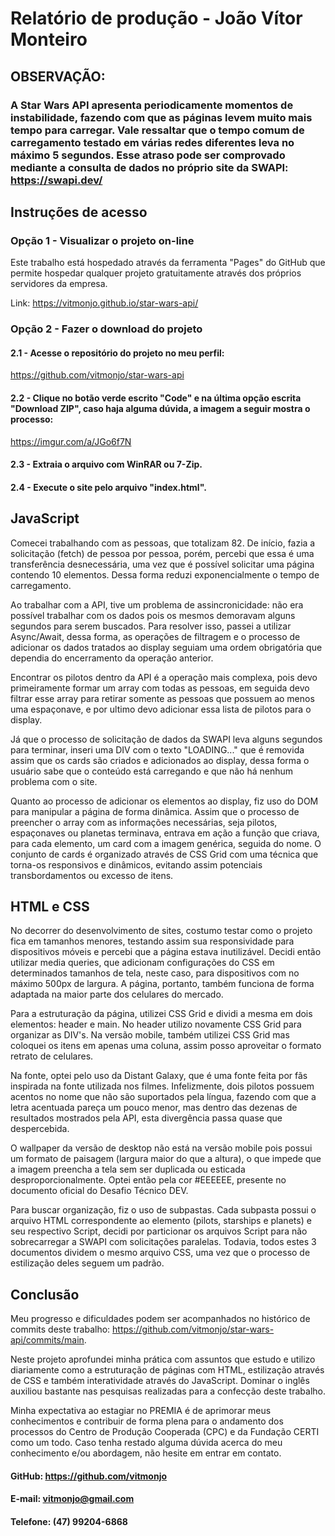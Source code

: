 # Relatório de produção - João Vítor Monteiro

## OBSERVAÇÃO:
### A Star Wars API apresenta periodicamente momentos de instabilidade, fazendo com que as páginas levem muito mais tempo para carregar. Vale ressaltar que o tempo comum de carregamento testado em várias redes diferentes leva no máximo 5 segundos. Esse atraso pode ser comprovado mediante a consulta de dados no próprio site da SWAPI: https://swapi.dev/

## Instruções de acesso

### Opção 1 - Visualizar o projeto on-line

Este trabalho está hospedado através da ferramenta "Pages" do GitHub que permite hospedar qualquer projeto gratuitamente através dos próprios servidores da empresa.

Link:
https://vitmonjo.github.io/star-wars-api/

### Opção 2 - Fazer o download do projeto

#### 2.1 - Acesse o repositório do projeto no meu perfil:
https://github.com/vitmonjo/star-wars-api

#### 2.2 - Clique no botão verde escrito "Code" e na última opção escrita "Download ZIP", caso haja alguma dúvida, a imagem a seguir mostra o processo:
https://imgur.com/a/JGo6f7N

#### 2.3 - Extraia o arquivo com WinRAR ou 7-Zip.

#### 2.4 - Execute o site pelo arquivo "index.html".

## JavaScript

Comecei trabalhando com as pessoas, que totalizam 82. De início, fazia a solicitação (fetch) de pessoa por pessoa, porém, percebi que essa é uma transferência desnecessária, uma vez que é possível solicitar uma página contendo 10 elementos. Dessa forma reduzi exponencialmente o tempo de carregamento.

Ao trabalhar com a API, tive um problema de assincronicidade: não era possível trabalhar com os dados pois os mesmos demoravam alguns segundos para serem buscados. Para resolver isso, passei a utilizar Async/Await, dessa forma, as operações de filtragem e o processo de adicionar os dados tratados ao display seguiam uma ordem obrigatória que dependia do encerramento da operação anterior.

Encontrar os pilotos dentro da API é a operação mais complexa, pois devo primeiramente formar um array com todas as pessoas, em seguida devo filtrar esse array para retirar somente as pessoas que possuem ao menos uma espaçonave, e por ultimo devo adicionar essa lista de pilotos para o display.

Já que o processo de solicitação de dados da SWAPI leva alguns segundos para terminar, inseri uma DIV com o texto "LOADING..." que é removida assim que os cards são criados e adicionados ao display, dessa forma o usuário sabe que o conteúdo está carregando e que não há nenhum problema com o site.

Quanto ao processo de adicionar os elementos ao display, fiz uso do DOM para manipular a página de forma dinâmica. Assim que o processo de preencher o array com as informações necessárias, seja pilotos, espaçonaves ou planetas terminava, entrava em ação a função que criava, para cada elemento, um card com a imagem genérica, seguida do nome. O conjunto de cards é organizado através de CSS Grid com uma técnica que torna-os responsivos e dinâmicos, evitando assim potenciais transbordamentos ou excesso de itens.

## HTML e CSS

No decorrer do desenvolvimento de sites, costumo testar como o projeto fica em tamanhos menores, testando assim sua responsividade para dispositivos móveis e percebi que a página estava inutilizável. Decidi então utilizar media queries, que adicionam configurações do CSS em determinados tamanhos de tela, neste caso, para dispositivos com no máximo 500px de largura. A página, portanto, também funciona de forma adaptada na maior parte dos celulares do mercado.

Para a estruturação da página, utilizei CSS Grid e dividi a mesma em dois elementos: header e main. No header utilizo novamente CSS Grid para organizar as DIV's. Na versão mobile, também utilizei CSS Grid mas coloquei os itens em apenas uma coluna, assim posso aproveitar o formato retrato de celulares.

Na fonte, optei pelo uso da Distant Galaxy, que é uma fonte feita por fãs inspirada na fonte utilizada nos filmes. Infelizmente, dois pilotos possuem acentos no nome que não são suportados pela língua, fazendo com que a letra acentuada pareça um pouco menor, mas dentro das dezenas de resultados mostrados pela API, esta divergência passa quase que despercebida.

O wallpaper da versão de desktop não está na versão mobile pois possui um formato de paisagem (largura maior do que a altura), o que impede que a imagem preencha a tela sem ser duplicada ou esticada desproporcionalmente. Optei então pela cor #EEEEEE, presente no documento oficial do Desafio Técnico DEV.

Para buscar organização, fiz o uso de subpastas. Cada subpasta possui o arquivo HTML correspondente ao elemento (pilots, starships e planets) e seu respectivo Script, decidi por particionar os arquivos Script para não sobrecarregar a SWAPI com solicitações paralelas. Todavia, todos estes 3 documentos dividem o mesmo arquivo CSS, uma vez que o processo de estilização deles seguem um padrão.

## Conclusão

Meu progresso e dificuldades podem ser acompanhados no histórico de commits deste trabalho: https://github.com/vitmonjo/star-wars-api/commits/main.

Neste projeto aprofundei minha prática com assuntos que estudo e utilizo diariamente como a estruturação de páginas com HTML, estilização através de CSS e também interatividade através do JavaScript. Dominar o inglês auxiliou bastante nas pesquisas realizadas para a confecção deste trabalho.

Minha expectativa ao estagiar no PREMIA é de aprimorar meus conhecimentos e contribuir de forma plena para o andamento dos processos do Centro de Produção Cooperada (CPC) e da Fundação CERTI como um todo. Caso tenha restado alguma dúvida acerca do meu conhecimento e/ou abordagem, não hesite em entrar em contato.

#### GitHub: https://github.com/vitmonjo
#### E-mail: vitmonjo@gmail.com
#### Telefone: (47) 99204-6868
